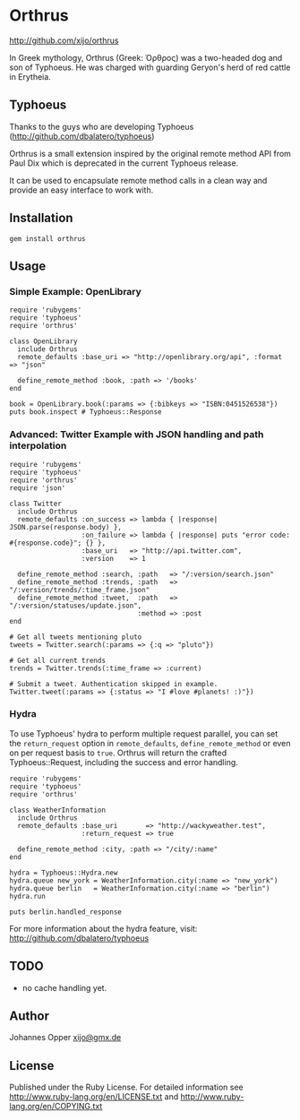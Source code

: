# Orthrus

http://github.com/xijo/orthrus

In Greek mythology, Orthrus (Greek: Όρθρος) was a two-headed dog and son of Typhoeus.
He was charged with guarding Geryon's herd of red cattle in Erytheia.

## Typhoeus

Thanks to the guys who are developing Typhoeus (http://github.com/dbalatero/typhoeus)

Orthrus is a small extension inspired by the original remote method API from Paul Dix
which is deprecated in the current Typhoeus release.

It can be used to encapsulate remote method calls in a clean way and provide an
easy interface to work with.

## Installation

    gem install orthrus

## Usage

### Simple Example: OpenLibrary

    require 'rubygems'
    require 'typhoeus'
    require 'orthrus'

    class OpenLibrary
      include Orthrus
      remote_defaults :base_uri => "http://openlibrary.org/api", :format => "json"

      define_remote_method :book, :path => '/books'
    end

    book = OpenLibrary.book(:params => {:bibkeys => "ISBN:0451526538"})
    puts book.inspect # Typhoeus::Response

### Advanced: Twitter Example with JSON handling and path interpolation

    require 'rubygems'
    require 'typhoeus'
    require 'orthrus'
    require 'json'

    class Twitter
      include Orthrus
      remote_defaults :on_success => lambda { |response| JSON.parse(response.body) },
                      :on_failure => lambda { |response| puts "error code: #{response.code}"; {} },
                      :base_uri   => "http://api.twitter.com",
                      :version    => 1

      define_remote_method :search, :path   => "/:version/search.json"
      define_remote_method :trends, :path   => "/:version/trends/:time_frame.json"
      define_remote_method :tweet,  :path   => "/:version/statuses/update.json",
                                    :method => :post
    end

    # Get all tweets mentioning pluto
    tweets = Twitter.search(:params => {:q => "pluto"})

    # Get all current trends
    trends = Twitter.trends(:time_frame => :current)

    # Submit a tweet. Authentication skipped in example.
    Twitter.tweet(:params => {:status => "I #love #planets! :)"})


### Hydra

To use Typhoeus' hydra to perform multiple request parallel, you can set the `return_request` option
in `remote_defaults`, `define_remote_method` or even on per request basis to `true`.
Orthrus will return the crafted Typhoeus::Request, including the success and error handling.

    require 'rubygems'
    require 'typhoeus'
    require 'orthrus'

    class WeatherInformation
      include Orthrus
      remote_defaults :base_uri       => "http://wackyweather.test",
                      :return_request => true

      define_remote_method :city, :path => "/city/:name"
    end

    hydra = Typhoeus::Hydra.new
    hydra.queue new_york = WeatherInformation.city(:name => "new_york")
    hydra.queue berlin   = WeatherInformation.city(:name => "berlin")
    hydra.run

    puts berlin.handled_response

For more information about the hydra feature, visit: http://github.com/dbalatero/typhoeus

## TODO

 - no cache handling yet.

## Author

Johannes Opper <xijo@gmx.de>

## License

Published under the Ruby License. For detailed information see
http://www.ruby-lang.org/en/LICENSE.txt and http://www.ruby-lang.org/en/COPYING.txt